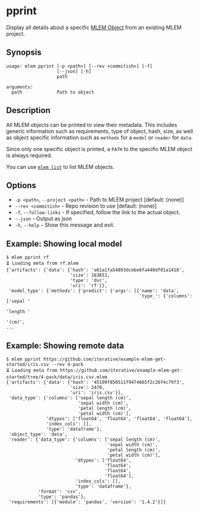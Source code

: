 # pprint

Display all details about a specific
[MLEM Object](/doc/user-guide/basic-concepts) from an existing MLEM project.

## Synopsis

```usage
usage: mlem pprint [-p <path>] [--rev <commitish>] [-f]
                   [--json] [-h]
                   path

arguments:
  path             Path to object
```

## Description

All MLEM objects can be printed to view their metadata. This includes generic
information such as requirements, type of object, hash, size, as well as object
specific information such as `methods` for a `model` or `reader` for `data`.

Since only one specific object is printed, a `PATH` to the specific MLEM object
is always required.

<admon type="tip">

You can use [`mlem list`](/doc/command-reference/list) to list MLEM objects.

</admon>

## Options

- `-p <path>`, `--project <path>` - Path to MLEM project [default: (none)]
- `--rev <commitish>` - Repo revision to use [default: (none)]
- `-f`, `--follow-links` - If specified, follow the link to the actual object.
- `--json` - Output as json
- `-h`, `--help` - Show this message and exit.

## Example: Showing local model

```cli
$ mlem pprint rf
⏳️ Loading meta from rf.mlem
{'artifacts': {'data': {'hash': 'a61a1fa54893dcebe6fa448df81a1418',
                        'size': 163651,
                        'type': 'dvc',
                        'uri': 'rf'}},
 'model_type': {'methods': {'predict': {'args': [{'name': 'data',
                                                  'type_': {'columns': ['sepal '
                                                                        'length '
                                                                        '(cm)',
...
```

## Example: Showing remote data

```cli
$ mlem pprint https://github.com/iterative/example-mlem-get-started/iris.csv --rev 4-pack
⏳️ Loading meta from https://github.com/iterative/example-mlem-get-started/tree/4-pack/data/iris.csv.mlem
{'artifacts': {'data': {'hash': '45109f850511f9474665f2c26f4c79f3',
                        'size': 2470,
                        'uri': 'iris.csv'}},
 'data_type': {'columns': ['sepal length (cm)',
                           'sepal width (cm)',
                           'petal length (cm)',
                           'petal width (cm)'],
               'dtypes': ['float64', 'float64', 'float64', 'float64'],
               'index_cols': [],
               'type': 'dataframe'},
 'object_type': 'data',
 'reader': {'data_type': {'columns': ['sepal length (cm)',
                                      'sepal width (cm)',
                                      'petal length (cm)',
                                      'petal width (cm)'],
                          'dtypes': ['float64',
                                     'float64',
                                     'float64',
                                     'float64'],
                          'index_cols': [],
                          'type': 'dataframe'},
            'format': 'csv',
            'type': 'pandas'},
 'requirements': [{'module': 'pandas', 'version': '1.4.2'}]}
```
